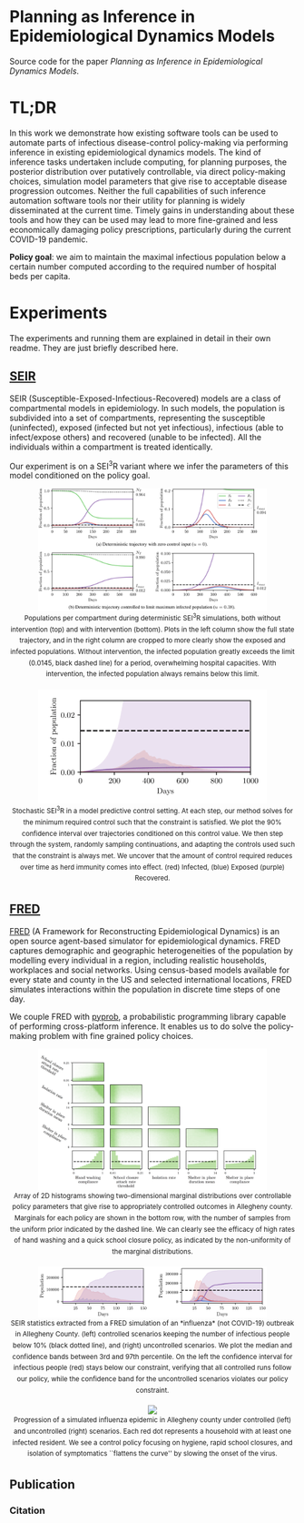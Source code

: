 # Planning as Inference in Epidemiological Dynamics Models
Source code for the paper *Planning as Inference in Epidemiological Dynamics Models*.

# TL;DR
In this work we demonstrate how existing software tools can be used to automate parts of infectious disease-control policy-making via performing inference in existing epidemiological dynamics models.  The kind of inference tasks undertaken include computing, for planning purposes, the  posterior distribution over putatively controllable, via direct policy-making choices, simulation model parameters that give rise to acceptable disease progression outcomes.  Neither the full capabilities of such inference automation software tools nor their utility for planning is widely disseminated at the current time.  Timely gains in understanding about these tools and how they can be used may lead to more fine-grained and less economically damaging policy prescriptions, particularly during the current COVID-19 pandemic.

<strong>Policy goal</strong>: we aim to maintain the maximal infectious population below a certain number computed according to the required number of hospital beds per capita.

# Experiments
The experiments and running them are explained in detail in their own readme. They are just briefly described here.

## [SEIR](SEIR/)
SEIR (Susceptible-Exposed-Infectious-Recovered) models are a class of compartmental models in epidemiology. In such models, the population is subdivided into a set of compartments, representing the susceptible (uninfected), exposed (infected but not yet infectious), infectious (able to infect/expose others) and recovered (unable to be infected). All the individuals within a compartment is treated identically.

Our experiment is on a SEI<sup>3</sup>R variant where we infer the parameters of this model conditioned on the policy goal.

<p align="center">
    <img width="80%" src="./figures/seir_deterministic.png">
    <br>
    <sup>Populations per compartment during deterministic SEI<sup>3</sup>R simulations, both without intervention (top) and with intervention (bottom). Plots in the left column show the full state trajectory, and in the right column are cropped to more clearly show the exposed and infected populations. Without intervention, the infected population greatly exceeds the limit (0.0145, black dashed line) for a period, overwhelming hospital capacities. With intervention, the infected population always remains below this limit.</sup>
</p>

<!--![alt text](./figures/seir.gif)-->
<p align="center">
    <img width="80%" src="./figures/seir.gif">
    <br>
    <sup>Stochastic SEI<sup>3</sup>R in a model predictive control setting. At each step, our method solves for the minimum required control such that the constraint is satisfied. We plot the 90% confidence interval over trajectories conditioned on this control value. We then step through the system, randomly sampling continuations, and adapting the controls used such that the constraint is always met. We uncover that the amount of control required reduces over time as herd immunity comes into effect. (red) Infected, (blue) Exposed (purple) Recovered.</sup>
</p>

## [FRED](FRED/)
[FRED](https://fred.publichealth.pitt.edu/) (A Framework for Reconstructing Epidemiological Dynamics) is an open source agent-based simulator for epidemiological dynamics. FRED captures demographic and geographic heterogeneities of the population by modelling every individual in a region, including realistic households, workplaces and social networks. Using census-based models available for every state and county in the US and selected international locations, FRED simulates interactions within the population in discrete time steps of one day.

We couple FRED with [pyprob](https://github.com/pyprob/pyprob), a probabilistic programming library capable of performing cross-platform inference. It enables us to do solve the policy-making problem with fine grained policy choices.

<!--![alt text](./figures/hist_allegheny_success.png)-->
<p align="center">
    <img width="80%" src="./figures/hist_allegheny_success.png">
    <br>
    <sup>Array of 2D histograms showing two-dimensional marginal distributions over controllable policy parameters that give rise to appropriately controlled outcomes in Allegheny county. Marginals for each policy are shown in the bottom row, with the number of samples from the uniform prior indicated by the dashed line. We can clearly see the efficacy of high rates of hand washing and a quick school closure policy, as indicated by the non-uniformity of the marginal distributions.</sup>
</p>
<p align="center">
    <img width="80%" src="./figures/fred_seir.png">
    <br>
    <sup> SEIR statistics extracted from a FRED simulation of an *influenza* (not COVID-19) outbreak in Allegheny County. (left) controlled scenarios keeping the number of infectious people below 10% (black dotted line), and (right) uncontrolled scenarios. We plot the median and confidence bands between 3rd and 97th percentile. On the left the confidence interval for infectious people (red) stays below our constraint, verifying that all controlled runs follow our policy, while the confidence band for the uncontrolled scenarios violates our policy constraint.</sup>
</p>
<p align="center">
    <img width="80%" src="./figures/allegheny_map.gif">
    <br>
    <sup> Progression of a simulated influenza epidemic in Allegheny county under controlled (left) and uncontrolled (right) scenarios. Each red dot represents a household with at least one infected resident. We see a control policy focusing on hygiene, rapid school closures, and isolation of symptomatics ``flattens the curve'' by slowing the onset of the virus.</sup>
</p>

## Publication
### Citation